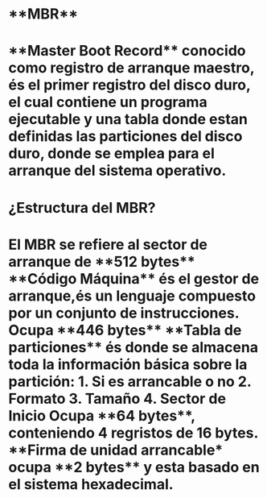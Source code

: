 <h1>**MBR**<H1>
**Master Boot Record** conocido como registro de arranque maestro, és el primer registro del disco duro, el cual contiene un programa ejecutable y una tabla donde estan definidas las particiones del disco duro, donde se emplea para el arranque del sistema operativo.
<h1>¿Estructura del MBR?<h1>
El MBR se refiere al sector de arranque de **512 bytes**
**Código Máquina** és el gestor de arranque,és un lenguaje compuesto por un conjunto de instrucciones.
Ocupa **446 bytes**
**Tabla de particiones** és donde se almacena toda la información básica sobre la partición:
1. Si es arrancable o no
2. Formato
3. Tamaño
4. Sector de Inicio
Ocupa **64 bytes**, conteniendo 4 regristos de 16 bytes.
**Firma de unidad arrancable* ocupa **2 bytes** y esta basado en el sistema hexadecimal.


